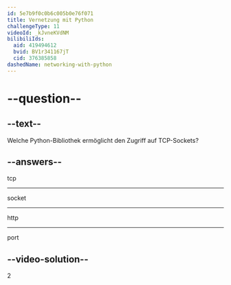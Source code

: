 ```yaml
---
id: 5e7b9f0c0b6c005b0e76f071
title: Vernetzung mit Python
challengeType: 11
videoId: _kJvneKVdNM
bilibiliIds:
  aid: 419494612
  bvid: BV1r341167jT
  cid: 376385858
dashedName: networking-with-python
---
```


# --question--

## --text--

Welche Python-Bibliothek ermöglicht den Zugriff auf TCP-Sockets?

## --answers--

tcp

---

socket

---

http

---

port

## --video-solution--

2

